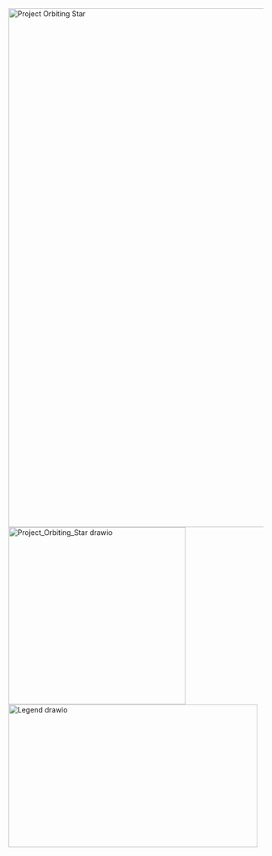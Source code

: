 <img width="1024" height="1024" alt="Project Orbiting Star" src="https://github.com/user-attachments/assets/af4ffdd4-82fc-403b-82b6-96518ed273ef" />
<img height="350" alt="Project_Orbiting_Star drawio" src="https://github.com/user-attachments/assets/cdac59ba-934c-447d-b5cc-334152abe16e" /> <img width="492" height="282" alt="Legend drawio" src="https://github.com/user-attachments/assets/d71aea0a-9414-43ad-83a7-2f4b3d7384f3" />
